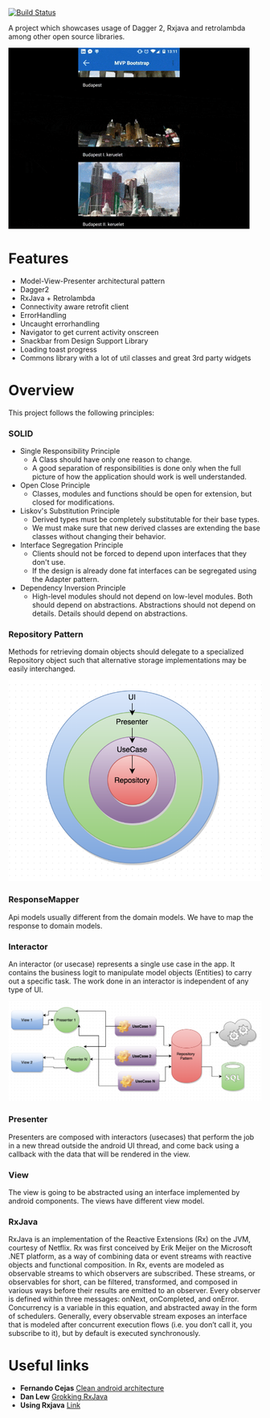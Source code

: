 [![Build Status](https://travis-ci.org/richardradics/MVPAndroidBootstrap.svg?branch=master)](https://travis-ci.org/richardradics/MVPAndroidBootstrap/builds) 



A project which showcases usage of Dagger 2, Rxjava and retrolambda among other open source libraries.

![Showcase](image.gif)

# Features
* Model-View-Presenter architectural pattern
* Dagger2
* RxJava + Retrolambda
* Connectivity aware retrofit client
* ErrorHandling
* Uncaught errorhandling
* Navigator to get current activity onscreen
* Snackbar from Design Support Library
* Loading toast progress
* Commons library with a lot of util classes and great 3rd party widgets  

# Overview

This project follows the following principles:  
### SOLID
* Single Responsibility Principle
	* A Class should have only one reason to change.
	* A good separation of responsibilities is done only when the full picture of how the application should work is well understanded.
* Open Close Principle
	* Classes, modules and functions should be open for extension, but closed for modifications.
* Liskov's Substitution Principle
	* Derived types must be completely substitutable for their base types.
	* We must make sure that new derived classes are extending the base classes without changing their behavior.
* Interface Segregation Principle
	* Clients should not be forced to depend upon interfaces that they don't use.
	* If the design is already done fat interfaces can be segregated using the Adapter pattern.
* Dependency Inversion Principle
	* High-level modules should not depend on low-level modules. Both should depend on abstractions. Abstractions should not depend on details. Details should depend on abstractions.

### Repository Pattern

Methods for retrieving domain objects should delegate to a specialized Repository object such that alternative storage implementations may be easily interchanged.

![Figure](figure1.png)

### ResponseMapper

Api models usually different from the domain models. We have to map the response to domain models.

### Interactor

An interactor (or usecase) represents a single use case in the app. It contains the business logit to manipulate model objects (Entities) to carry out a specific task. The work done in an interactor is independent of any type of UI.


![Figure](figure2.png)


### Presenter

Presenters are composed with interactors (usecases) that perform the job in a new thread outside the android UI thread, and come back using a callback with the data that will be rendered in the view.

### View 

The view is going to be abstracted using an interface implemented by android components. The views have different view model.

### RxJava

RxJava is an implementation of the Reactive Extensions (Rx) on the JVM, courtesy of Netflix. Rx was first conceived by Erik Meijer on the Microsoft .NET platform, as a way of combining data or event streams with reactive objects and functional composition. In Rx, events are modeled as observable streams to which observers are subscribed. These streams, or observables for short, can be filtered, transformed, and composed in various ways before their results are emitted to an observer. Every observer is defined within three messages: onNext, onCompleted, and onError. Concurrency is a variable in this equation, and abstracted away in the form of schedulers. Generally, every observable stream exposes an interface that is modeled after concurrent execution flows (i.e. you don’t call it, you subscribe to it), but by default is executed synchronously.



# Useful links

* **Fernando Cejas** [Clean android architecture](http://fernandocejas.com/2014/09/03/architecting-android-the-clean-way/)
* **Dan Lew** [Grokking RxJava](http://blog.danlew.net/2014/09/15/grokking-rxjava-part-1/)
* **Using Rxjava** [Link](https://gist.github.com/vizZ/9756d2e2450a7ef9f744)



